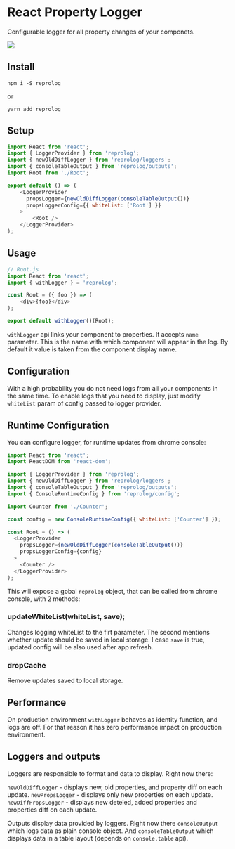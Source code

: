 # React Property Logger

Configurable logger for all property changes of your componets.

![](https://github.com/vaukalak/reprolog/blob/master/ezgif-3-836c024d83.gif?raw=true)

## Install

```
npm i -S reprolog
```
or
```
yarn add reprolog
```

## Setup

```js
import React from 'react';
import { LoggerProvider } from 'reprolog';
import { newOldDiffLogger } from 'reprolog/loggers';
import { consoleTableOutput } from 'reprolog/outputs';
import Root from './Root';

export default () => (
    <LoggerProvider
      propsLogger={newOldDiffLogger(consoleTableOutput())}
      propsLoggerConfig={{ whiteList: ['Root'] }}
    >
        <Root />
    </LoggerProvider>
);
```

## Usage

```js
// Root.js
import React from 'react';
import { withLogger } = 'reprolog';

const Root = ({ foo }) => (
    <div>{foo}</div>
);

export default withLogger()(Root);
```

`withLogger` api links your component to properties. It accepts `name` parameter.
This is the name with which component will appear in the log. By default it
value is taken from the component display name. 

## Configuration

With a high probability you do not need logs from all your components in the same time.
To enable logs that you need to display, just modify `whiteList` param of config passed to logger provider.

## Runtime Configuration

You can configure logger, for runtime updates from chrome console:
```js
import React from 'react';
import ReactDOM from 'react-dom';

import { LoggerProvider } from 'reprolog';
import { newOldDiffLogger } from 'reprolog/loggers';
import { consoleTableOutput } from 'reprolog/outputs';
import { ConsoleRuntimeConfig } from 'reprolog/config';

import Counter from './Counter';

const config = new ConsoleRuntimeConfig({ whiteList: ['Counter'] });

const Root = () => (
  <LoggerProvider
    propsLogger={newOldDiffLogger(consoleTableOutput())}
    propsLoggerConfig={config}
  >
    <Counter />
  </LoggerProvider>
);
```

This will expose a gobal `reprolog` object, that can be called from chrome console, with 2 methods:
### updateWhiteList(whiteList, save);
Changes logging whiteList to the firt parameter. The second mentions whether update should be saved in local storage. I case `save` is true, updated config will be also used after app refresh.
### dropCache
Remove updates saved to local storage.

## Performance

On production environment `withLogger` behaves as identity function, and logs are off.
For that reason it has zero performance impact on production environment.

## Loggers and outputs

Loggers are responsible to format and data to display. Right now there:

`newOldDiffLogger` - displays new, old properties, and property diff on each update.
`newPropsLogger` - displays only new properties on each update.
`newDiffPropsLogger` - displays new deteled, added properties and properties diff on each update.

Outputs display data provided by loggers. Right now there `consoleOutput` which logs
data as plain console object. And `consoleTableOutput` which displays data in a table layout
(depends on `console.table` api).
